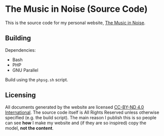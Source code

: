 # The Music in Noise (Source Code)

This is the source code for my personal website, [The Music in
Noise](https://themusicinnoise.net/).

## Building

Dependencies:

- Bash
- PHP
- GNU Parallel

Build using the `phpsg.sh` script.

## Licensing

All documents generated by the website are licensed [CC-BY-ND 4.0
International](https://creativecommons.org/licenses/by-nd/4.0/deed.en). The
source code itself is All Rights Reserved unless otherwise specified (e.g. the
build script). The main reason I publish this is so people can see __how__ I
make my website and (if they are so inspired) copy the model, __not the
content__.

